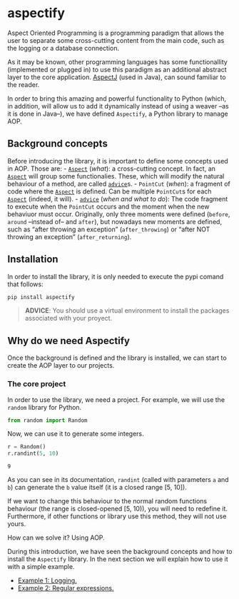aspectify
================

<!-- WARNING: THIS FILE WAS AUTOGENERATED! DO NOT EDIT! -->

Aspect Oriented Programming is a programming paradigm that allows the
user to separate some cross-cutting content from the main code, such as
the logging or a database connection.

As it may be known, other programming languages has some functionallity
(implemented or plugged in) to use this paradigm as an additional
abstract layer to the core application.
[AspectJ](https://www.eclipse.org/aspectj/) (used in Java), can sound
familiar to the reader.

In order to bring this amazing and powerful functionality to Python
(which, in addition, will allow us to add it dynamically instead of
using a weaver –as it is done in Java–), we have defined `Aspectify`, a
Python library to manage AOP.

## Background concepts

Before introducing the library, it is important to define some concepts
used in AOP. Those are: -
[`Aspect`](https://ruescog.github.io/aspectify/aop.html#aspect)
(*what*): a cross-cutting concept. In fact, an
[`Aspect`](https://ruescog.github.io/aspectify/aop.html#aspect) will
group some functionalies. These, which will modify the natural behaviour
of a method, are called
[`advice`](https://ruescog.github.io/aspectify/aop.html#advice)s. -
`PointCut` (*when*): a fragment of code where the
[`Aspect`](https://ruescog.github.io/aspectify/aop.html#aspect) is
defined. Can be multiple `PointCut`s for each
[`Aspect`](https://ruescog.github.io/aspectify/aop.html#aspect) (indeed,
it will). -
[`advice`](https://ruescog.github.io/aspectify/aop.html#advice) (*when
and what to do*): The code fragment to execute when the `PointCut`
occurs and the moment when the new behaviuor must occur. Originally,
only three moments were defined (`before`, `around` –instead of– and
`after`), but nowadays new moments are defined, such as “after throwing
an exception” (`after_throwing`) or “after NOT throwing an exception”
(`after_returning`).

## Installation

In order to install the library, it is only needed to execute the pypi
comand that follows:

``` sh
pip install aspectify
```

> **ADVICE**: You should use a virtual environment to install the
> packages associated with your proyect.

## Why do we need Aspectify

Once the background is defined and the library is installed, we can
start to create the AOP layer to our projects.

### The core project

In order to use the library, we need a project. For example, we will use
the `random` library for Python.

``` python
from random import Random
```

Now, we can use it to generate some integers.

``` python
r = Random()
r.randint(5, 10)
```

    9

As you can see in its documentation, `randint` (called with parameters
`a` and `b`) can generate the `b` value itself (it is a closed range
\[5, 10\]).

If we want to change this behaviour to the normal random functions
behaviour (the range is closed-opened \[5, 10)), you will need to
redefine it. Furthermore, if other functions or library use this method,
they will not use yours.

How can we solve it? Using AOP.

During this introduction, we have seen the background concepts and how
to install the `Aspectify` library. In the next section we will explain
how to use it with a simple example.

- [Example 1:
  Logging.](https://ruescog.github.io/aspectify/example01.html)
- [Example 2: Regular
  expressions.](https://ruescog.github.io/aspectify/example02.html)
